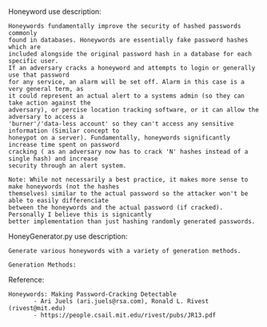 Honeyword use description:

    Honeywords fundamentally improve the security of hashed passwords commonly
    found in databases. Honeywords are essentially fake password hashes which are
    included alongside the original password hash in a database for each specific user.
    If an adversary cracks a honeyword and attempts to login or generally use that password
    for any service, an alarm will be set off. Alarm in this case is a very general term, as
    it could represent an actual alert to a systems admin (so they can take action against the
    adversary), or percise location tracking software, or it can allow the adversary to access a
    'burner'/'data-less account' so they can't access any sensitive information (Similar concept to
    honeypot on a server). Fundamentally, honeywords significantly increase time spent on password
    cracking ( as an adversary now has to crack 'N' hashes instead of a single hash) and increase
    security through an alert system.

    Note: While not necessarily a best practice, it makes more sense to make honeywords (not the hashes
    themselves) similar to the actual password so the attacker won't be able to easily differenciate
    between the honeywords and the actual password (if cracked). Personally I believe this is signicantly
    better implementation than just hashing randomly generated passwords.
    
HoneyGenerator.py use description:

    Generate various honeywords with a variety of generation methods.
	
	Generation Methods:
	
Reference: 
	
	Honeywords: Making Password-Cracking Detectable
           - Ari Juels (ari.juels@rsa.com), Ronald L. Rivest (rivest@mit.edu)
           - https://people.csail.mit.edu/rivest/pubs/JR13.pdf
